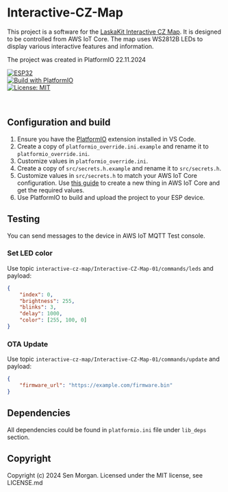 # Interactive-CZ-Map

This project is a software for the [LaskaKit Interactive CZ Map](https://www.laskakit.cz/laskakit-interaktivni-mapa-cr-ws2812b/). It is designed to be controlled from AWS IoT Core. The map uses WS2812B LEDs to display various interactive features and information.

The project was created in PlatformIO 22.11.2024

[![ESP32](https://img.shields.io/badge/ESP-32-000000.svg?longCache=true&style=flat&colorA=AA101F)](https://www.espressif.com/en/products/socs/esp32)<br>
[![Build with PlatformIO](https://img.shields.io/badge/Build%20with-PlatformIO-orange)](https://platformio.org/)<br>
[![License: MIT](https://img.shields.io/badge/License-MIT-brightgreen.svg)](https://opensource.org/licenses/MIT)

<br>

## Configuration and build
1. Ensure you have the [PlatformIO](https://platformio.org/) extension installed in VS Code.
2. Create a copy of `platformio_override.ini.example` and rename it to `platformio_override.ini`.
3. Customize values in `platformio_override.ini`.
4. Create a copy of `src/secrets.h.example` and rename it to `src/secrets.h`.
5. Customize values in `src/secrets.h` to match your AWS IoT Core configuration. Use [this guide](https://aws.amazon.com/ru/blogs/compute/building-an-aws-iot-core-device-using-aws-serverless-and-an-esp32/) to create a new thing in AWS IoT Core and get the required values.
6. Use PlatformIO to build and upload the project to your ESP device.

## Testing
You can send messages to the device in AWS IoT MQTT Test console.

### Set LED color
Use topic `interactive-cz-map/Interactive-CZ-Map-01/commands/leds` and payload:
```json
{
    "index": 0,
    "brightness": 255,
    "blinks": 3,
    "delay": 1000,
    "color": [255, 100, 0]
}
```

### OTA Update
Use topic `interactive-cz-map/Interactive-CZ-Map-01/commands/update` and payload:
```json
{
    "firmware_url": "https://example.com/firmware.bin"
}
```

## Dependencies
All dependencies could be found in `platformio.ini` file under `lib_deps` section.

## Copyright
Copyright (c) 2024 Sen Morgan. Licensed under the MIT license, see LICENSE.md